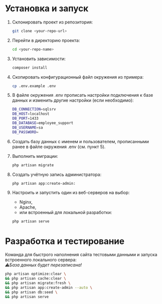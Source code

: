 # Установка и запуск

1. Склонировать проект из репозитория:   
    ```bash
    git clone <your-repo-url>
    ```

2. Перейти в директорию проекта:
    ```bash 
    cd <your-repo-name>
    ```

3. Установить зависимости:
    ```bash
    composer install
    ```

4. Скопировать конфигурационный файл окружения из примера:  
    ```bash
    cp .env.example .env
    ```

5. В файле окружения .env прописать настройки подключения к базе данных и изменить другие настройки (если необходимо):  
    ```bash
    DB_CONNECTION=sqlsrv
    DB_HOST=localhost
    DB_PORT=1433
    DB_DATABASE=employee_support
    DB_USERNAME=sa
    DB_PASSWORD=
    ```

6. Создать базу данных с именем и пользователем, прописанными ранее в файле окружения .env (см. пункт 5).  

7. Выполнить миграции:  
   ```bash
   php artisan migrate
   ```

8. Создать учётную запись администратора:  
   ```bash
   php artisan app:create-admin:
   ```

9. Настроить и запустить один из веб-серверов на выбор:  
   - Nginx,  
   - Apache,  
   - или встроенный для локальной разработки:  
   ```bash
   php artisan serve
   ```


# Разработка и тестирование

Команда для быстрого наполнения сайта тестовыми данными и запуска встроенного локального сервера:      
_⚠️База данных будет перезаписана!_ 
```bash
php artisan optimize:clear \
&& php artisan cache:clear \
&& php artisan migrate:fresh \
&& php artisan app:create-admin --auto \
&& php artisan db:seed \
&& php artisan serve
```
